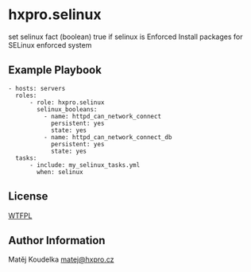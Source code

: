 hxpro.selinux
=============

set selinux fact (boolean) true if selinux is Enforced
Install packages for SELinux enforced system


Example Playbook
----------------

    - hosts: servers
      roles:
          - role: hxpro.selinux
            selinux_booleans:
              - name: httpd_can_network_connect
                persistent: yes
                state: yes
              - name: httpd_can_network_connect_db
                persistent: yes
                state: yes
      tasks:
          - include: my_selinux_tasks.yml
            when: selinux

License
-------

[WTFPL](https://raw.githubusercontent.com/hxpro/ansible-role-selinux/master/LICENSE)

Author Information
------------------

Matěj Koudelka <matej@hxpro.cz>
